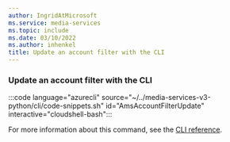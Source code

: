 ```yaml
---
author: IngridAtMicrosoft
ms.service: media-services
ms.topic: include
ms.date: 03/10/2022
ms.author: inhenkel
title: Update an account filter with the CLI
---
```


### Update an account filter with the CLI

:::code language="azurecli" source="~/../media-services-v3-python/cli/code-snippets.sh" id="AmsAccountFilterUpdate" interactive="cloudshell-bash":::

For more information about this command, see the [CLI reference](/cli/azure/ams/account-filter?view=azure-cli-latest&preserve-view=true#az-ams-account-filter-update).
